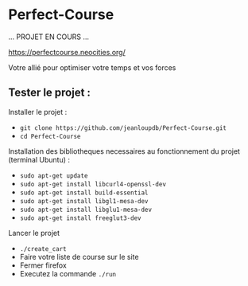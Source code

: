 # Perfect-Course

... PROJET EN COURS ...

https://perfectcourse.neocities.org/

<p>Votre allié pour optimiser votre temps et vos forces</p>
 
<h2>Tester le projet : </h2>

<p>Installer le projet : </p>
<ul>
<li>
 <code>git clone https://github.com/jeanloupdb/Perfect-Course.git</code>
</li>
<li>
  <code>cd Perfect-Course</code>
 </li>
</ul>
<p>Installation des bibliotheques necessaires au fonctionnement du projet (terminal Ubuntu) :</p>
<ul>
<li> <code>sudo apt-get update</code><br> </li>
<li> <code>sudo apt-get install libcurl4-openssl-dev</code><br> </li>
<li> <code>sudo apt-get install build-essential</code><br> </li>
<li> <code>sudo apt-get install libgl1-mesa-dev</code><br> </li>
<li> <code>sudo apt-get install libglu1-mesa-dev</code><br> </li>
<li> <code>sudo apt-get install freeglut3-dev</code><br> </li>
</ul>

<p>Lancer le projet</p>
<ul>
  <li>
    <code>./create_cart</code>
  </li>
  <li>
    Faire votre liste de course sur le site
  </li>
  <li>
    Fermer firefox
  </li>
  <li>
    Executez la commande <code>./run</code>
  </li>
</ul>
